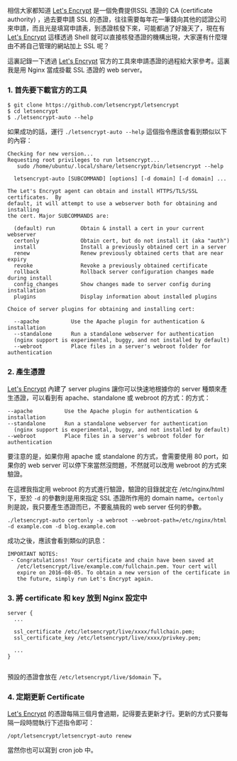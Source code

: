 相信大家都知道 [Let's Encrypt](https://letsencrypt.org/) 是一個免費提供SSL 憑證的 CA (certificate authority) ，過去要申請 SSL 的憑證，往往需要每年花一筆錢向其他的認證公司來申請，而且光是填寫申請表，到憑證核發下來，可能都過了好幾天了，現在有 [Let's Encrypt](https://letsencrypt.org/)  這樣透過 Shell 就可以直接核發憑證的機構出現，大家還有什麼理由不將自己管理的網站加上 SSL 呢？

這裏記錄一下透過  [Let's Encrypt](https://letsencrypt.org/)  官方的工具來申請憑證的過程給大家參考。這裏我是用 Nginx 當成掛載 SSL 憑證的 web server。

###  1. 首先要下載官方的工具

```
$ git clone https://github.com/letsencrypt/letsencrypt
$ cd letsencrypt
$ ./letsencrypt-auto --help
```

如果成功的話，運行 `./letsencrypt-auto --help` 這個指令應該會看到類似以下的內容：

```
Checking for new version...
Requesting root privileges to run letsencrypt...
   sudo /home/ubuntu/.local/share/letsencrypt/bin/letsencrypt --help

  letsencrypt-auto [SUBCOMMAND] [options] [-d domain] [-d domain] ...

The Let's Encrypt agent can obtain and install HTTPS/TLS/SSL certificates.  By
default, it will attempt to use a webserver both for obtaining and installing
the cert. Major SUBCOMMANDS are:

  (default) run        Obtain & install a cert in your current webserver
  certonly             Obtain cert, but do not install it (aka "auth")
  install              Install a previously obtained cert in a server
  renew                Renew previously obtained certs that are near expiry
  revoke               Revoke a previously obtained certificate
  rollback             Rollback server configuration changes made during install
  config_changes       Show changes made to server config during installation
  plugins              Display information about installed plugins

Choice of server plugins for obtaining and installing cert:

  --apache          Use the Apache plugin for authentication & installation
  --standalone      Run a standalone webserver for authentication
  (nginx support is experimental, buggy, and not installed by default)
  --webroot         Place files in a server's webroot folder for authentication
```

### 2. 產生憑證

[Let's Encrypt](https://letsencrypt.org/) 內建了 server plugins 讓你可以快速地根據你的 server 種類來產生憑證，可以看到有 apache、standalone 或 webroot 的方式：的方式：

```
--apache          Use the Apache plugin for authentication & installation
--standalone      Run a standalone webserver for authentication
  (nginx support is experimental, buggy, and not installed by default)
--webroot         Place files in a server's webroot folder for authentication
```
要注意的是，如果你用 apache 或 standalone 的方式，會需要使用 80 port，如果你的 web server 可以停下來當然沒問題，不然就可以改用 webroot 的方式來驗證。

在這裡我指定用 webroot 的方式進行驗證，驗證的目錄就定在 /etc/nginx/html 下，至於 `-d`  的參數則是用來指定 SSL 憑證所作用的 domain name。`certonly` 則是說，我只要產生憑證而已，不要亂搞我的 web server 任何的參數。

```
./letsencrypt-auto certonly -a webroot --webroot-path=/etc/nginx/html -d example.com -d blog.example.com
```

成功之後，應該會看到類似的訊息：
```
IMPORTANT NOTES:
 - Congratulations! Your certificate and chain have been saved at
   /etc/letsencrypt/live/example.com/fullchain.pem. Your cert will
   expire on 2016-08-05. To obtain a new version of the certificate in
   the future, simply run Let's Encrypt again.
```

### 3. 將 certificate 和 key 放到 Nginx 設定中

```
server {
  ...

  ssl_certificate /etc/letsencrypt/live/xxxx/fullchain.pem;
  ssl_certificate_key /etc/letsencrypt/live/xxxx/privkey.pem;

  ...
}


```
預設的憑證會放在 `/etc/letsencrypt/live/$domain` 下。


### 4. 定期更新 Certificate

[Let's Encrypt](https://letsencrypt.org/) 的憑證每隔三個月會過期，記得要去更新才行。更新的方式只要每隔一段時間執行下述指令即可：

```
/opt/letsencrypt/letsencrypt-auto renew
```

當然你也可以寫到 cron job 中。
